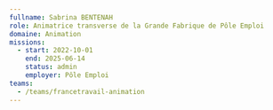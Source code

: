 ```yaml
---
fullname: Sabrina BENTENAH
role: Animatrice transverse de la Grande Fabrique de Pôle Emploi
domaine: Animation
missions:
  - start: 2022-10-01
    end: 2025-06-14
    status: admin
    employer: Pôle Emploi
teams:
  - /teams/francetravail-animation
---
```

